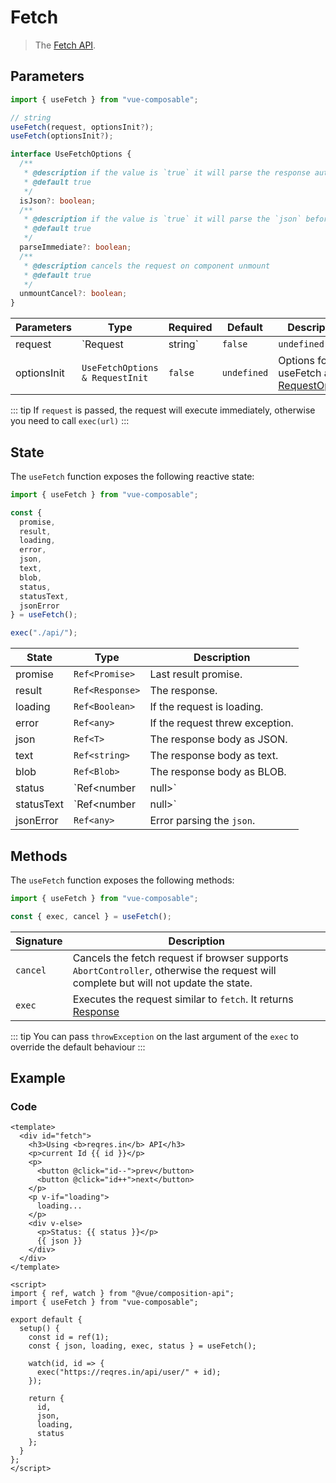 # Fetch

> The [Fetch API](https://developer.mozilla.org/en-US/docs/Web/API/Fetch).

## Parameters

```ts
import { useFetch } from "vue-composable";

// string
useFetch(request, optionsInit?);
useFetch(optionsInit?);

interface UseFetchOptions {
  /**
   * @description if the value is `true` it will parse the response automatically `json`
   * @default true
   */
  isJson?: boolean;
  /**
   * @description if the value is `true` it will parse the `json` before resolving the promise
   * @default true
   */
  parseImmediate?: boolean;
  /**
   * @description cancels the request on component unmount
   * @default true
   */
  unmountCancel?: boolean;
}

```

| Parameters  | Type                            | Required | Default     | Description                                                                                                       |
| ----------- | ------------------------------- | -------- | ----------- | ----------------------------------------------------------------------------------------------------------------- |
| request     | `Request|string`                | `false`  | `undefined` | [Request](https://developer.mozilla.org/en-US/docs/Web/API/Request) for the first request                         |
| optionsInit | `UseFetchOptions & RequestInit` | `false`  | `undefined` | Options for useFetch and [RequestOptions](https://developer.mozilla.org/en-US/docs/Web/API/Fetch_API/Using_Fetch) |

::: tip
If `request` is passed, the request will execute immediately, otherwise you need to call `exec(url)`
:::

## State

The `useFetch` function exposes the following reactive state:

```js
import { useFetch } from "vue-composable";

const {
  promise,
  result,
  loading,
  error,
  json,
  text,
  blob,
  status,
  statusText,
  jsonError
} = useFetch();

exec("./api/");
```

| State      | Type                 | Description                             |
| ---------- | -------------------- | --------------------------------------- |
| promise    | `Ref<Promise>`       | Last result promise.                    |
| result     | `Ref<Response>`      | The response.                           |
| loading    | `Ref<Boolean>`       | If the request is loading.              |
| error      | `Ref<any>`           | If the request threw exception.         |
| json       | `Ref<T>`             | The response body as JSON.              |
| text       | `Ref<string>`        | The response body as text.              |
| blob       | `Ref<Blob>`          | The response body as BLOB.              |
| status     | `Ref<number | null>` | The HTTP status code.                   |
| statusText | `Ref<number | null>` | The HTTP status text, eg: "OK" for 200. |
| jsonError  | `Ref<any>`           | Error parsing the `json`.               |

## Methods

The `useFetch` function exposes the following methods:

```js
import { useFetch } from "vue-composable";

const { exec, cancel } = useFetch();
```

| Signature | Description                                                                                                                         |
| --------- | ----------------------------------------------------------------------------------------------------------------------------------- |
| `cancel`  | Cancels the fetch request if browser supports `AbortController`, otherwise the request will complete but will not update the state. |
| `exec`    | Executes the request similar to `fetch`. It returns [Response](https://developer.mozilla.org/en-US/docs/Web/API/Response)           |

::: tip
You can pass `throwException` on the last argument of the `exec` to override the default behaviour
:::

## Example

<fetch-example/>

### Code

```vue
<template>
  <div id="fetch">
    <h3>Using <b>reqres.in</b> API</h3>
    <p>current Id {{ id }}</p>
    <p>
      <button @click="id--">prev</button>
      <button @click="id++">next</button>
    </p>
    <p v-if="loading">
      loading...
    </p>
    <div v-else>
      <p>Status: {{ status }}</p>
      {{ json }}
    </div>
  </div>
</template>

<script>
import { ref, watch } from "@vue/composition-api";
import { useFetch } from "vue-composable";

export default {
  setup() {
    const id = ref(1);
    const { json, loading, exec, status } = useFetch();

    watch(id, id => {
      exec("https://reqres.in/api/user/" + id);
    });

    return {
      id,
      json,
      loading,
      status
    };
  }
};
</script>
```
